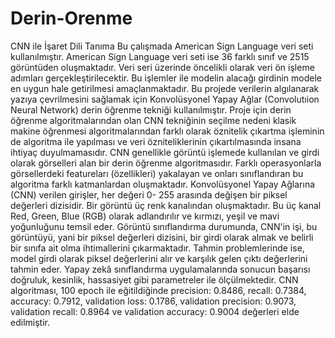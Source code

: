 # Derin-Orenme
CNN ile İşaret Dili Tanıma
Bu çalışmada American Sign Language veri seti kullanılmıştır. American Sign 
Language veri seti ise 36 farklı sınıf ve 2515 görüntüden oluşmaktadır. Veri seri üzerinde 
öncelikli olarak veri ön işleme adımları gerçekleştirilecektir. Bu işlemler ile modelin 
alacağı girdinin modele en uygun hale getirilmesi amaçlanmaktadır. Bu projede verilerin
algılanarak yazıya çevrilmesini sağlamak için Konvolüsyonel Yapay Ağlar (Convolutıion 
Neural Network) derin öğrenme tekniği kullanılmıştır. Proje için derin öğrenme 
algoritmalarından olan CNN tekniğinin seçilme nedeni klasik makine öğrenmesi 
algoritmalarından farklı olarak öznitelik çıkartma işleminin de algoritma ile yapılması ve 
veri özniteliklerinin çıkartılmasında insana ihtiyaç duyulmamasıdır. CNN genellikle 
görüntü işlemede kullanılan ve girdi olarak görselleri alan bir derin öğrenme 
algoritmasıdır. Farklı operasyonlarla görsellerdeki featureları (özellikleri) yakalayan ve 
onları sınıflandıran bu algoritma farklı katmanlardan oluşmaktadır. Konvolüsyonel Yapay 
Ağlarına (CNN) verilen girişler, her değeri 0- 255 arasında değişen bir piksel değerleri 
dizisidir. Bir görüntü üç renk kanalından oluşmaktadır. Bu üç kanal Red, Green, Blue 
(RGB) olarak adlandırılır ve kırmızı, yeşil ve mavi yoğunluğunu temsil eder. Görüntü 
sınıflandırma durumunda, CNN'in işi, bu görüntüyü, yani bir piksel değerleri dizisini, bir 
girdi olarak almak ve belirli bir sınıfa ait olma ihtimallerini çıkarmaktadır. Tahmin 
problemlerinde ise, model girdi olarak piksel değerlerini alır ve karşılık gelen çıktı 
değerlerini tahmin eder.
Yapay zekâ sınıflandırma uygulamalarında sonucun başarısı doğruluk, kesinlik, 
hassasiyet gibi parametreler ile ölçülmektedir. CNN algoritması, 100 epoch ile 
eğitildiğinde precision: 0.8486, recall: 0.7384, accuracy: 0.7912, validation loss: 0.1786, 
validation precision: 0.9073, validation recall: 0.8964 ve validation accuracy: 0.9004
değerleri elde edilmiştir. 
